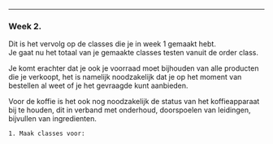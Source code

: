 
---
### Week 2.

Dit is het vervolg op de classes die je in week 1 gemaakt hebt.   
Je gaat nu het totaal van je gemaakte classes testen vanuit de order class.

Je komt erachter dat je ook je voorraad moet bijhouden van alle producten die je verkoopt, het is namelijk noodzakelijk dat je op het moment van bestellen al weet of je het gevraagde kunt aanbieden.

Voor de koffie is het ook nog noodzakelijk de status van het koffieapparaat bij te houden, dit
in verband met onderhoud, doorspoelen van leidingen, bijvullen van ingredienten.

```
1. Maak classes voor: 

   
